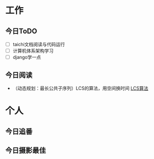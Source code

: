 # 工作
## 今日ToDO
- [ ]  taichi文档阅读与代码运行
- [ ] 计算机体系架构学习
- [ ] django学一点

## 今日阅读
- （动态规划：最长公共子序列）LCS的算法，用空间换时间
[LCS算法](https://docs.taichi-lang.cn/docs/accelerate_python)

# 个人
## 今日追番

## 今日摄影最佳










